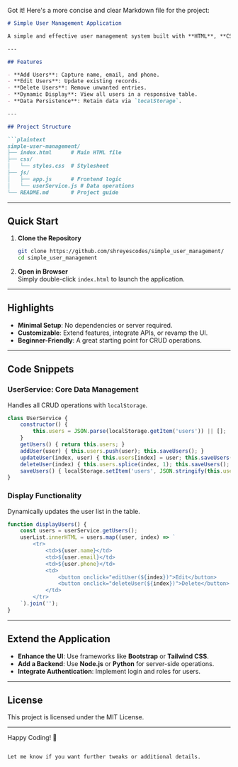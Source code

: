 Got it! Here's a more concise and clear Markdown file for the project:

```markdown
# Simple User Management Application

A simple and effective user management system built with **HTML**, **CSS**, and **JavaScript**, featuring full CRUD operations and persistent data storage using `localStorage`.

---

## Features

- **Add Users**: Capture name, email, and phone.
- **Edit Users**: Update existing records.
- **Delete Users**: Remove unwanted entries.
- **Dynamic Display**: View all users in a responsive table.
- **Data Persistence**: Retain data via `localStorage`.

---

## Project Structure

```plaintext
simple-user-management/
├── index.html      # Main HTML file
├── css/
│   └── styles.css  # Stylesheet
├── js/
│   ├── app.js      # Frontend logic
│   └── userService.js # Data operations
└── README.md       # Project guide
```

---

## Quick Start

1. **Clone the Repository**  
   ```bash
   git clone https://github.com/shreyescodes/simple_user_management/
   cd simple_user_management
   ```

2. **Open in Browser**  
   Simply double-click `index.html` to launch the application.

---

## Highlights

- **Minimal Setup**: No dependencies or server required.
- **Customizable**: Extend features, integrate APIs, or revamp the UI.
- **Beginner-Friendly**: A great starting point for CRUD operations.

---

## Code Snippets

### UserService: Core Data Management
Handles all CRUD operations with `localStorage`.

```javascript
class UserService {
    constructor() {
        this.users = JSON.parse(localStorage.getItem('users')) || [];
    }
    getUsers() { return this.users; }
    addUser(user) { this.users.push(user); this.saveUsers(); }
    updateUser(index, user) { this.users[index] = user; this.saveUsers(); }
    deleteUser(index) { this.users.splice(index, 1); this.saveUsers(); }
    saveUsers() { localStorage.setItem('users', JSON.stringify(this.users)); }
}
```

### Display Functionality
Dynamically updates the user list in the table.

```javascript
function displayUsers() {
    const users = userService.getUsers();
    userList.innerHTML = users.map((user, index) => `
        <tr>
            <td>${user.name}</td>
            <td>${user.email}</td>
            <td>${user.phone}</td>
            <td>
                <button onclick="editUser(${index})">Edit</button>
                <button onclick="deleteUser(${index})">Delete</button>
            </td>
        </tr>
    `).join('');
}
```

---

## Extend the Application

- **Enhance the UI**: Use frameworks like **Bootstrap** or **Tailwind CSS**.
- **Add a Backend**: Use **Node.js** or **Python** for server-side operations.
- **Integrate Authentication**: Implement login and roles for users.

---

## License

This project is licensed under the MIT License.

---

Happy Coding! 🎉
``` 

Let me know if you want further tweaks or additional details.
